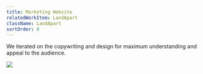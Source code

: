 ```yaml
---
title: Marketing Website
relatedWorkItem: LandApart
className: LandApart
sortOrder: 0
---
```


We iterated on the copywriting and design for maximum understanding and appeal to the audience.

![](/img/work/LandApart__Home--desktop.png)
